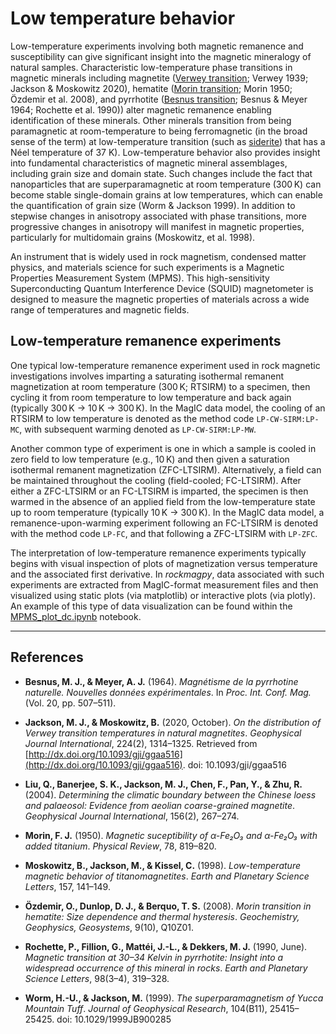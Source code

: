 # Low temperature behavior

Low-temperature experiments involving both magnetic remanence and susceptibility can give significant insight into the magnetic mineralogy of natural samples. Characteristic low-temperature phase transitions in magnetic minerals including magnetite ([Verwey transition](verwey.md); Verwey 1939; Jackson & Moskowitz 2020), hematite ([Morin transition](morin.md); Morin 1950; Özdemir et al. 2008), and pyrrhotite ([Besnus transition](besnus.md); Besnus & Meyer 1964; Rochette et al. 1990)) alter magnetic remanence enabling identification of these minerals. Other minerals transition from being paramagnetic at room-temperature to being ferromagnetic (in the broad sense of the term) at low-temperature transition (such as [siderite](../minerals/siderite.md)) that has a Néel temperature of 37 K). Low-temperature behavior also provides insight into fundamental characteristics of magnetic mineral assemblages, including grain size and domain state. Such changes include the fact that nanoparticles that are superparamagnetic at room temperature (300 K) can become stable single-domain grains at low temperatures, which can enable the quantification of grain size (Worm & Jackson 1999). In addition to stepwise changes in anisotropy associated with phase transitions, more progressive changes in anisotropy will manifest in magnetic properties, particularly for multidomain grains (Moskowitz, et al. 1998).

An instrument that is widely used in rock magnetism, condensed matter physics, and materials science for such experiments is a Magnetic Properties Measurement System (MPMS). This high-sensitivity Superconducting Quantum Interference Device (SQUID) magnetometer is designed to measure the magnetic properties of materials across a wide range of temperatures and magnetic fields.

## Low-temperature remanence experiments

One typical low-temperature remanence experiment used in rock magnetic investigations involves imparting a saturating isothermal remanent magnetization at room temperature (300 K; RTSIRM) to a specimen, then cycling it from room temperature to low temperature and back again (typically 300 K → 10 K → 300 K). In the MagIC data model, the cooling of an RTSIRM to low temperature is denoted as the method code `LP-CW-SIRM:LP-MC`, with subsequent warming denoted as `LP-CW-SIRM:LP-MW`. 

Another common type of experiment is one in which a sample is cooled in zero field to low temperature (e.g., 10 K) and then given a saturation isothermal remanent magnetization (ZFC-LTSIRM). Alternatively, a field can be maintained throughout the cooling (field-cooled; FC-LTSIRM). After either a ZFC-LTSIRM or an FC-LTSIRM is imparted, the specimen is then warmed in the absence of an applied field from the low-temperature state up to room temperature (typically 10 K → 300 K). In the MagIC data model, a remanence-upon-warming experiment following an FC-LTSIRM is denoted with the method code `LP-FC`, and that following a ZFC-LTSIRM with `LP-ZFC`.

The interpretation of low-temperature remanence experiments typically begins with visual inspection of plots of magnetization versus temperature and the associated first derivative. In *rockmagpy*, data associated with such experiments are extracted from MagIC-format measurement files and then visualized using static plots (via matplotlib) or interactive plots (via plotly). An example of this type of data visualization can be found within the [MPMS_plot_dc.ipynb](https://pmagpy.github.io/RockmagPy-notebooks/MPMS_notebooks/MPMS_plot_dc.html) notebook.

---

## References

- **Besnus, M. J., & Meyer, A. J.** (1964). *Magnétisme de la pyrrhotine naturelle. Nouvelles données expérimentales*. In *Proc. Int. Conf. Mag.* (Vol. 20, pp. 507–511).

- **Jackson, M. J., & Moskowitz, B.** (2020, October). *On the distribution of Verwey transition temperatures in natural magnetites*. *Geophysical Journal International*, 224(2), 1314–1325. Retrieved from [http://dx.doi.org/10.1093/gji/ggaa516](http://dx.doi.org/10.1093/gji/ggaa516). doi: 10.1093/gji/ggaa516

- **Liu, Q., Banerjee, S. K., Jackson, M. J., Chen, F., Pan, Y., & Zhu, R.** (2004). *Determining the climatic boundary between the Chinese loess and palaeosol: Evidence from aeolian coarse-grained magnetite*. *Geophysical Journal International*, 156(2), 267–274.

- **Morin, F. J.** (1950). *Magnetic suceptibility of α-Fe₂O₃ and α-Fe₂O₃ with added titanium*. *Physical Review*, 78, 819–820.

- **Moskowitz, B., Jackson, M., & Kissel, C.** (1998). *Low-temperature magnetic behavior of titanomagnetites*. *Earth and Planetary Science Letters*, 157, 141–149.

- **Özdemir, O., Dunlop, D. J., & Berquo, T. S.** (2008). *Morin transition in hematite: Size dependence and thermal hysteresis*. *Geochemistry, Geophysics, Geosystems*, 9(10), Q10Z01.

- **Rochette, P., Fillion, G., Mattéi, J.-L., & Dekkers, M. J.** (1990, June). *Magnetic transition at 30–34 Kelvin in pyrrhotite: Insight into a widespread occurrence of this mineral in rocks*. *Earth and Planetary Science Letters*, 98(3–4), 319–328.

- **Worm, H.-U., & Jackson, M.** (1999). *The superparamagnetism of Yucca Mountain Tuff*. *Journal of Geophysical Research*, 104(B11), 25415–25425. doi: 10.1029/1999JB900285